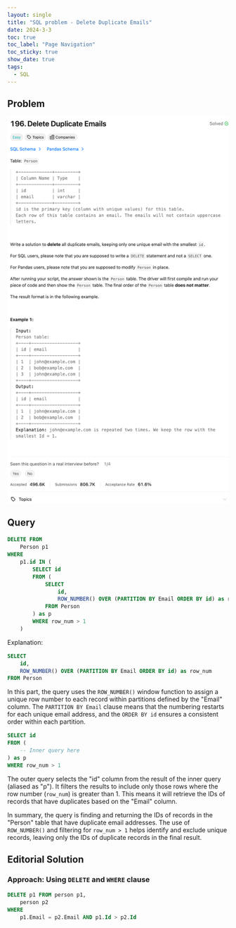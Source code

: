 ```yaml
---
layout: single
title: "SQL problem - Delete Duplicate Emails"
date: 2024-3-3
toc: true
toc_label: "Page Navigation"
toc_sticky: true
show_date: true
tags:
  - SQL
---
```


## Problem

[![problem-196](/assets/images/2024-03-03_11-23-54-problem-196.png)](/assets/images/2024-03-03_11-23-54-problem-196.png)

## Query

```sql
DELETE FROM
    Person p1
WHERE
    p1.id IN (
        SELECT id
        FROM (
            SELECT
                id,
                ROW_NUMBER() OVER (PARTITION BY Email ORDER BY id) as row_num
            FROM Person
        ) as p
        WHERE row_num > 1
    )

```

Explanation:

```sql
SELECT
    id,
    ROW_NUMBER() OVER (PARTITION BY Email ORDER BY id) as row_num
FROM Person
```

In this part, the query uses the `ROW_NUMBER()` window function to assign a unique row number to each record within partitions defined by the "Email" column. The `PARTITION BY Email` clause means that the numbering restarts for each unique email address, and the `ORDER BY id` ensures a consistent order within each partition.

```sql
SELECT id
FROM (
    -- Inner query here
) as p
WHERE row_num > 1

```

The outer query selects the "id" column from the result of the inner query (aliased as "p"). It filters the results to include only those rows where the row number (`row_num`) is greater than 1. This means it will retrieve the IDs of records that have duplicates based on the "Email" column.

In summary, the query is finding and returning the IDs of records in the "Person" table that have duplicate email addresses. The use of `ROW_NUMBER()` and filtering for `row_num > 1` helps identify and exclude unique records, leaving only the IDs of duplicate records in the final result.

## Editorial Solution

### Approach: Using `DELETE` and `WHERE` clause

```sql
DELETE p1 FROM person p1,
    person p2
WHERE
    p1.Email = p2.Email AND p1.Id > p2.Id
```
